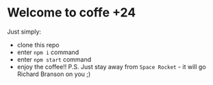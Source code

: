 # Welcome to coffe +24

Just simply:

- clone this repo
- enter `npm i` command
- enter `npm start` command
- enjoy the coffee!!
  P.S. Just stay away from `Space Rocket` - it will go Richard Branson on you ;)
